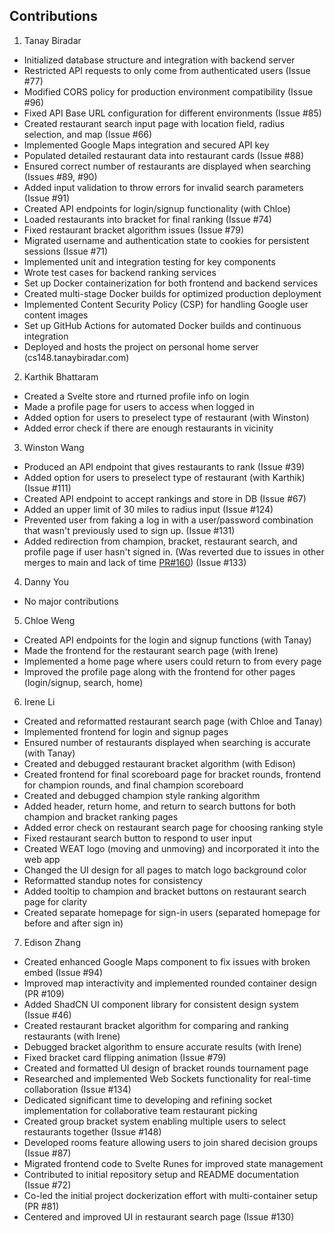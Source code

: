 ## Contributions
1. Tanay Biradar
- Initialized database structure and integration with backend server
- Restricted API requests to only come from authenticated users (Issue #77)
- Modified CORS policy for production environment compatibility (Issue #96)
- Fixed API Base URL configuration for different environments (Issue #85)
- Created restaurant search input page with location field, radius selection, and map (Issue #66)
- Implemented Google Maps integration and secured API key
- Populated detailed restaurant data into restaurant cards (Issue #88)
- Ensured correct number of restaurants are displayed when searching (Issues #89, #90)
- Added input validation to throw errors for invalid search parameters (Issue #91)
- Created API endpoints for login/signup functionality (with Chloe)
- Loaded restaurants into bracket for final ranking (Issue #74)
- Fixed restaurant bracket algorithm issues (Issue #79)
- Migrated username and authentication state to cookies for persistent sessions (Issue #71)
- Implemented unit and integration testing for key components
- Wrote test cases for backend ranking services
- Set up Docker containerization for both frontend and backend services
- Created multi-stage Docker builds for optimized production deployment
- Implemented Content Security Policy (CSP) for handling Google user content images
- Set up GitHub Actions for automated Docker builds and continuous integration
- Deployed and hosts the project on personal home server (cs148.tanaybiradar.com)
  
2. Karthik Bhattaram
- Created a Svelte store and rturned profile info on login
- Made a profile page for users to access when logged in
- Added option for users to preselect type of restaurant (with Winston)
- Added error check if there are enough restaurants in vicinity
  
3. Winston Wang
- Produced an API endpoint that gives restaurants to rank (Issue #39)
- Added option for users to preselect type of restaurant (with Karthik) (Issue #111)
- Created API endpoint to accept rankings and store in DB (Issue #67)
- Added an upper limit of 30 miles to radius input (Issue #124)
- Prevented user from faking a log in with a user/password combination that wasn't previously used to sign up. (Issue #131)
- Added redirection from champion, bracket, restaurant search, and profile page if user hasn't signed in. (Was reverted due to issues in other merges to main and lack of time [PR#160](https://github.com/ucsb-cs148-w25/pj04-restaurantdecider/pull/160)) (Issue #133)
  
4. Danny You
- No major contributions

5. Chloe Weng
- Created API endpoints for the login and signup functions (with Tanay)
- Made the frontend for the restaurant search page (with Irene)
- Implemented a home page where users could return to from every page
- Improved the profile page along with the frontend for other pages (login/signup, search, home)

6. Irene Li
- Created and reformatted restaurant search page (with Chloe and Tanay)
- Implemented frontend for login and signup pages
- Ensured number of restaurants displayed when searching is accurate (with Tanay)
- Created and debugged restaurant bracket algorithm (with Edison)
- Created frontend for final scoreboard page for bracket rounds, frontend for champion rounds, and final champion scoreboard
- Created and debugged champion style ranking algorithm
- Added header, return home, and return to search buttons for both champion and bracket ranking pages
- Added error check on restaurant search page for choosing ranking style
- Fixed restaurant search button to respond to user input
- Created WEAT logo (moving and unmoving) and incorporated it into the web app
- Changed the UI design for all pages to match logo background color
- Reformatted standup notes for consistency
- Added tooltip to champion and bracket buttons on restaurant search page for clarity
- Created separate homepage for sign-in users (separated homepage for before and after sign in)

7. Edison Zhang
- Created enhanced Google Maps component to fix issues with broken embed (Issue #94)
- Improved map interactivity and implemented rounded container design (PR #109)
- Added ShadCN UI component library for consistent design system (Issue #46)
- Created restaurant bracket algorithm for comparing and ranking restaurants (with Irene)
- Debugged bracket algorithm to ensure accurate results (with Irene)
- Fixed bracket card flipping animation (Issue #79)
- Created and formatted UI design of bracket rounds tournament page
- Researched and implemented Web Sockets functionality for real-time collaboration (Issue #134)
- Dedicated significant time to developing and refining socket implementation for collaborative team restaurant picking
- Created group bracket system enabling multiple users to select restaurants together (Issue #148)
- Developed rooms feature allowing users to join shared decision groups (Issue #87)
- Migrated frontend code to Svelte Runes for improved state management
- Contributed to initial repository setup and README documentation (Issue #72)
- Co-led the initial project dockerization effort with multi-container setup (PR #81)
- Centered and improved UI in restaurant search page (Issue #130)
